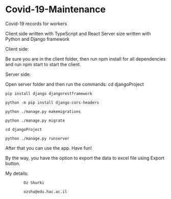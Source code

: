 # Covid-19-Maintenance

Covid-19 records for workers

Client side written with TypeScript and React
Server size written with Python and Django framework

Client side:

  Be sure you are in the client folder, then run npm install for all dependencies and run npm start to start the client.
  
Server side:

Open server folder and then run the commands:
    cd djangoProject
  
    pip install django djangorestframework

    python -m pip install django-cors-headers

    python ./manage.py makemigrations

    python ./manage.py migrate

    cd djangoProject

    python ./manage.py runserver
  
  
  
After that you can use the app. Have fun!

By the way, you have the option to export the data to excel file using Export button.


My details:

            Oz Shurki

            ozshu@edu.hac.ac.il

